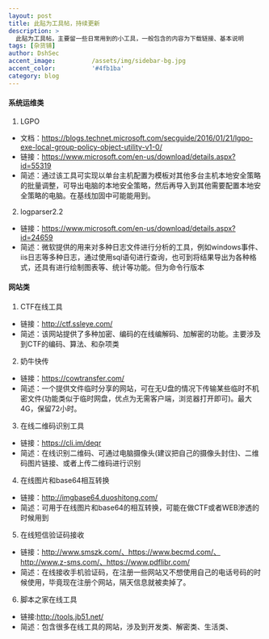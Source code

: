 ```yaml
---
layout: post
title: 此贴为工具帖，持续更新
description: >
  此贴为工具帖，主要留一些日常用到的小工具，一般包含的内容为下载链接、基本说明
tags: [杂货铺]
author: DshSec
accent_image:          /assets/img/sidebar-bg.jpg
accent_color:          '#4fb1ba'
category: blog
---
```

#### 系统运维类

1. LGPO
+ 文档：https://blogs.technet.microsoft.com/secguide/2016/01/21/lgpo-exe-local-group-policy-object-utility-v1-0/  
+ 链接：https://www.microsoft.com/en-us/download/details.aspx?id=55319  
+ 简述：通过该工具可实现以单台主机配置为模板对其他多台主机本地安全策略的批量调整，可导出电脑的本地安全策略，然后再导入到其他需要配置本地安全策略的电脑。在基线加固中可能能用到。    
2. logparser2.2  
+ 链接：https://www.microsoft.com/en-us/download/details.aspx?id=24659    
+ 简述：微软提供的用来对多种日志文件进行分析的工具，例如windows事件、iis日志等多种日志，通过使用sql语句进行查询，也可到将结果导出为各种格式，还具有进行绘制图表等、统计等功能。但为命令行版本    

#### 网站类

1. CTF在线工具
+ 链接：<http://ctf.ssleye.com/> 
+ 简述：该网站提供了多种加密、编码的在线编解码、加解密的功能。主要涉及到CTF的编码、算法、和杂项类  
2. 奶牛快传
+ 链接：https://cowtransfer.com/  
+ 简述：一个提供文件临时分享的网站，可在无U盘的情况下传输某些临时不机密文件(功能类似于临时网盘，优点为无需客户端，浏览器打开即可)。最大4G，保留72小时。  
3. 在线二维码识别工具
+ 链接：https://cli.im/deqr
+ 简述：在线识别二维码、可通过电脑摄像头(建议把自己的摄像头封住)、二维码图片链接、或者上传二维码进行识别
4. 在线图片和base64相互转换
+ 链接：http://imgbase64.duoshitong.com/
+ 简述：可用于在线图片和base64的相互转换，可能在做CTF或者WEB渗透的时候用到
5. 在线短信验证码接收
+ 链接：http://www.smszk.com/、https://www.becmd.com/、http://www.z-sms.com/、https://www.pdflibr.com/
+ 简述：在线接收手机验证码，在注册一些网站又不想使用自己的电话号码的时候使用，毕竟现在注册个网站，隔天信息就被卖掉了。
6. 脚本之家在线工具
+ 链接:http://tools.jb51.net/
+ 简述：包含很多在线工具的网站，涉及到开发类、解密类、生活类、
